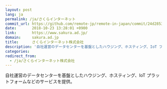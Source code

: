 ```yaml
---
layout: post
lang: ja
permalink: /ja/さくらインターネット
commit_url: https://github.com/remote-jp/remote-in-japan/commit/24d2853f50ccec2848fa78bf477908d17b4e2d20
date:       2018-10-23 13:28:01 +0900
link:       https://www.sakura.ad.jp/
domain:     sakura.ad.jp
title:      さくらインターネット株式会社
description: '自社運営のデータセンターを基盤としたハウジング、ホスティング、IoT プラットフォームなどのサービスを提供。'
categories: 
redirect_from:
  - /ja/さくらインターネット株式会社
---
```


<p>自社運営のデータセンターを基盤としたハウジング、ホスティング、IoT プラットフォームなどのサービスを提供。</p>

